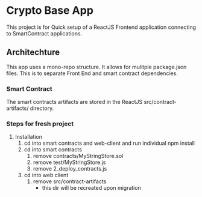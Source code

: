 # Crypto Base App #

This project is for Quick setup of a ReactJS Frontend application connecting to SmartContract applications.

## Architechture ##
This app uses a mono-repo structure.
It allows for mulitple package.json files. This is to separate Front End and smart contract dependencies.


### Smart Contract ###
The smart contracts artifacts are stored in the ReactJS src/contract-artifacts/ directory.

### Steps for fresh project ###
1. Installation
    1. cd into smart contracts and web-client and run individual npm install
    2. cd into smart contracts
        1. remove contracts/MyStringStore.sol
        2. remove test/MyStringStore.js
        3. remove 2_deploy_contracts.js
    3. cd into web client
        1. remove src/contract-artifacts
            * this dir will be recreated upon migration
            